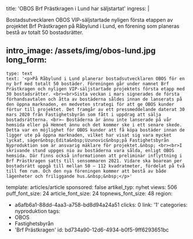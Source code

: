 title: 'OBOS Brf Prästkragen i Lund har säljstartat'
ingress: |
  <p>Bostadsutvecklaren OBOS VIP-säljstartade nyligen första etappen av projektet Brf Prästkragen på Råbylund i Lund, en förening som planeras bestå av totalt 50 bostadsrätter.
  </p>
  
intro_image: /assets/img/obos-lund.jpg
long_form:
  -
    type: text
    text: '<p>På Råbylund i Lund planerar bostadsutvecklaren OBOS för en ny brf med totalt 50 bostäder. Föreningen går under namnet Brf Prästkragen och nyligen VIP-säljstartade projektets första etapp med 30 bostadsrätter. <br><br>Sista veckan i mars signerades de första förhandsavtalen och åtta av bostäderna såldes innan de lanserats på den öppna marknaden, en medveten strategi för att ge OBOS kunder förtur till projektet. Det framgår av ett pressmeddelande daterat 30 mars 2020 från Fastighetsbyrån som fått i uppdrag att sälja bostadsrätterna. <br>– Bostäderna är ännu inte lanserade på vår hemsida eller på Hemnet ännu och det kommer ske i ett senare skede. Detta var en möjlighet för OBOS kunder att få köpa bostäder innan de ligger ute på öppna marknaden, vilket har visat sig vara mycket lyckat, säger&nbsp;Edita&nbsp;Uzunovic&nbsp;på Fastighetsbyrån Nyproduktion som är ansvarig mäklare för projektet.&nbsp; <br><br>I skrivande stund uppges nio av bostäderna vara sålda, enligt OBOS hemsida. Där finns också informationen att preliminär inflyttning i Brf Prästkragen satts till sensommaren 2021. Vidare ska boarean per bostadsrätt uppgå till mellan 50 – 112 kvadratmeter, fördelat på två till fem rum. Och den nya föreningen kommer att bestå av både lägenheter och friliggande hus.&nbsp;&nbsp;</p>'
template: articles/article
sponsored: false
artikel_typ: nyhet
views: 506
puff_font_size: 24
article_font_size: 24
topnews_font_size: 48
region:
  - a6afb6a1-88dd-4aa3-a758-bd8d94a24a51
clicks: 0
link: '1'
categories: nyproduktion
tags:
  - OBOS
  - Fastighetsbyrån
  - 'Brf Prästkragen'
id: bd734a90-12d6-4934-b0f5-9ff6293651bc
